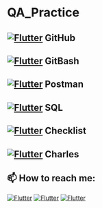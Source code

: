 # QA_Practice
   
## [![Flutter](https://img.shields.io/badge/🏠-GITHUB_BRANCH-00A98F)](https://github.com/Pavlik1100/QA_Practice/tree/GitHub) GitHub   
## [![Flutter](https://img.shields.io/badge/🏠-GITBASH_BRANCH-00A98F)](https://github.com/Pavlik1100/QA_Practice/tree/GitBash) GitBash
## [![Flutter](https://img.shields.io/badge/🏠-Postman_BRANCH-00A98F)](https://github.com/Pavlik1100/QA_Practice/tree/Postman) Postman 
## [![Flutter](https://img.shields.io/badge/🏠-SQL_BRANCH-00A98F)](https://github.com/Pavlik1100/QA_Practice/tree/SQL) SQL      
## [![Flutter](https://img.shields.io/badge/🏠-Checklist_BRANCH-00A98F)](https://github.com/Pavlik1100/QA_Practice/tree/Checklist) Checklist
## [![Flutter](https://img.shields.io/badge/🏠-Checklist_BRANCH-00A98F)](https://github.com/Pavlik1100/QA_Practice/tree/Charles) Charles
## 📫 How to reach me:     
[![Flutter](https://img.shields.io/badge/-Pavel_Simonov-000000?style=social&logo=LinkedIn)](https://www.linkedin.com/in/pavel-simonov-7a8b1119a/)  [![Flutter](https://img.shields.io/badge/-Pavel_Simonov-000000?style=social&logo=Telegram)](https://t.me/NuiSaiman)  [![Flutter](https://img.shields.io/badge/-simonovpavlik@gmail.com-000000?style=social&logo=Gmail)](mailto:simonovpavlik@gmail.com)
  

